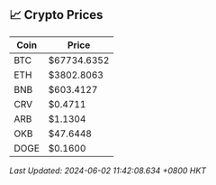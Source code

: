 ## 📈 Crypto Prices

| Coin | Price |
| ---- | ----- |
| BTC | $67734.6352 |
| ETH | $3802.8063 |
| BNB | $603.4127 |
| CRV | $0.4711 |
| ARB | $1.1304 |
| OKB | $47.6448 |
| DOGE | $0.1600 |

_Last Updated: 2024-06-02 11:42:08.634 +0800 HKT_